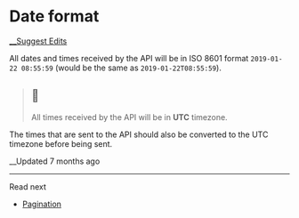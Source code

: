 # Date format

[ __Suggest Edits](/edit/core-api-concepts-date-format)

All dates and times received by the API will be in ISO 8601 format `2019-01-22 08:55:59` (would be the same as `2019-01-22T08:55:59`).

> ## 🚧
> 
> All times received by the API will be in **UTC** timezone.

The times that are sent to the API should also be converted to the UTC timezone before being sent.

__Updated 7 months ago

* * *

Read next

  * [Pagination](/docs/core-api-concepts-pagination)


